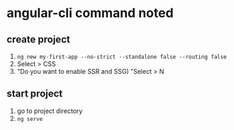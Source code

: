 # angular-cli command noted
## create project
1) `ng new my-first-app --no-strict --standalone false --routing false`
2) Select > CSS
3) "Do you want to enable SSR and SSG) "Select > N

## start project
1) go to project directory
2) `ng serve`
